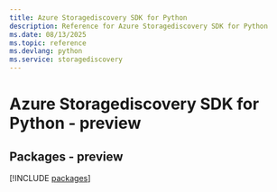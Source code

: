 ```yaml
---
title: Azure Storagediscovery SDK for Python
description: Reference for Azure Storagediscovery SDK for Python
ms.date: 08/13/2025
ms.topic: reference
ms.devlang: python
ms.service: storagediscovery
---
```

# Azure Storagediscovery SDK for Python - preview
## Packages - preview
[!INCLUDE [packages](storagediscovery-index.md)]